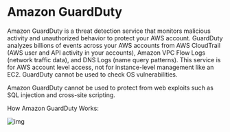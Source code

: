 # Amazon GuardDuty

Amazon GuardDuty is a threat detection service that monitors malicious activity and unauthorized behavior to protect your AWS account. GuardDuty analyzes billions of events across your AWS accounts from AWS CloudTrail (AWS user and API activity in your accounts), Amazon VPC Flow Logs (network traffic data), and DNS Logs (name query patterns). This service is for AWS account level access, not for instance-level management like an EC2. GuardDuty cannot be used to check OS vulnerabilities.

Amazon GuardDuty cannot be used to protect from web exploits such as SQL injection and cross-site scripting.

How Amazon GuardDuty Works:

![img](https://d1.awsstatic.com/Products/product-name/diagrams/product-page-diagram-Amazon-GuardDuty_how-it-works.4370200b49eddc34d3a55c52c584484ceb2d532b.png)
